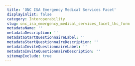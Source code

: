 ```yaml
--- 
 title: 'ONC ISA Emergency Medical Services Facet' 
 displayinlist: false 
 category: Interoperability
 slug: onc_isa_emergency_medical_services_facet_lhc_form
 metadataName: ''
 metadataDescription: ''
 metadataStartQuestionnaireLabel: ''
 metadataStartQuestionnaireDescription: ''
 metadataInviteQuestionnaireLabel: ''
 metadataInviteQuestionnaireDescription: ''
 sitemapExclude: true
---
```

